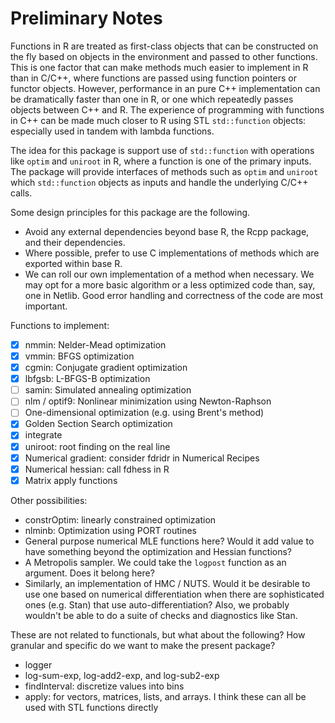 # Preliminary Notes

Functions in R are treated as first-class objects that can be constructed on
the fly based on objects in the environment and passed to other functions. This
is one factor that can make methods much easier to implement in R than in
C/C++, where functions are passed using function pointers or functor objects.
However, performance in an pure C++ implementation can be dramatically faster
than one in R, or one which repeatedly passes objects between C++ and R.
The experience of programming with functions in C++ can be made much closer to
R using STL `std::function` objects: especially used in tandem with lambda
functions. 

The idea for this package is support use of `std::function` with operations
like `optim` and `uniroot` in R, where a function is one of the primary
inputs. The package will provide interfaces of methods such as `optim` and
`uniroot` which `std::function` objects as inputs and handle the underlying
C/C++ calls.

Some design principles for this package are the following.

- Avoid any external dependencies beyond base R, the Rcpp package, and their
  dependencies.
- Where possible, prefer to use C implementations of methods which are exported
  within base R.
- We can roll our own implementation of a method when necessary. We may opt for
  a more basic algorithm or a less optimized code than, say, one in Netlib.
  Good error handling and correctness of the code are most important.

Functions to implement:

- [x] nmmin: Nelder-Mead optimization
- [x] vmmin: BFGS optimization
- [x] cgmin: Conjugate gradient optimization
- [x] lbfgsb: L-BFGS-B optimization
- [ ] samin: Simulated annealing optimization
- [ ] nlm / optif9: Nonlinear minimization using Newton-Raphson
- [ ] One-dimensional optimization (e.g. using Brent's method)
- [x] Golden Section Search optimization
- [x] integrate
- [x] uniroot: root finding on the real line
- [x] Numerical gradient: consider fdridr in Numerical Recipes
- [x] Numerical hessian: call fdhess in R
- [x] Matrix apply functions

Other possibilities:

- constrOptim: linearly constrained optimization
- nlminb: Optimization using PORT routines
- General purpose numerical MLE functions here? Would it add value to have
  something beyond the optimization and Hessian functions?
- A Metropolis sampler. We could take the `logpost` function as an argument.
  Does it belong here?
- Similarly, an implementation of HMC / NUTS. Would it be desirable to use one
  based on numerical differentiation when there are sophisticated ones (e.g.
  Stan) that use auto-differentiation? Also, we probably wouldn't be able to do
  a suite of checks and diagnostics like Stan.


These are not related to functionals, but what about the following? How
granular and specific do we want to make the present package?

- logger
- log-sum-exp, log-add2-exp, and log-sub2-exp
- findInterval: discretize values into bins
- apply: for vectors, matrices, lists, and arrays. I think these can all be
  used with STL functions directly
